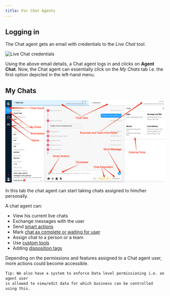 ```yaml
---
title: For Chat Agents
---
```


## Logging in

The Chat agent gets an email with credentials to the *Live Chat* tool. 

![Live Chat credentials](assets/live_chat_tool_credentials.png)

Using the above email details, a Chat agent logs in and clicks on **Agent Chat**. Now, the Chat agent can essentially click on the *My Chats* tab i.e. the first option depicted in the left-hand menu.

## My Chats

![my_chats](assets/my_chats.png)

In this tab the chat agent can start taking chats assigned to him/her personally. 

A chat agent can:
  * View his current live chats
  * Exchange messages with the user
  * Send [smart actions](https://docs.haptik.ai/agent-chat/smart-actions)
  * Mark [chat as complete or waiting for user](https://docs.haptik.ai/agent-chat/claiming-and-closing#closing-completing-chats)
  * Assign chat to a person or a team
  * Use [custom tools](https://docs.haptik.ai/agent-chat/adding-custom-tools)
  * Adding [disposition tags](https://docs.haptik.ai/agent-chat/claiming-and-closing#chat-disposition)
  
  Depending on the permissions and features assigned to a Chat agent user, more actions could become accessible. 
  
    Tip: We also have a system to enforce Data level permissioning i.e. an agent user 
    is allowed to view/edit data for which business can be controlled using this.
